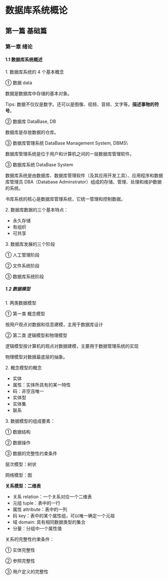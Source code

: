 # 数据库系统概论

## 第一篇 基础篇

### 第一章 绪论

#### 1.1 数据库系统概述

1\. 数据库系统的 4 个基本概念

① 数据 data

数据是数据库中存储的基本对象。

Tips: 数据不仅仅是数字。还可以是图像、视频、音频、文字等。**描述事物的符号**。

② 数据库 DataBase, DB

数据库是存放数据的仓库。

③ 数据库管理系统 DataBase Management System, DBMS\

数据库管理系统是位于用户和计算机之间的一层数据库管理软件。

③ 数据库系统 DataBase System

数据库系统是由数据库、数据库管理软件（及其应用开发工具）、应用程序和数据库管理员 DBA（Database Adminstrator）组成的存储、管理、处理和维护数据的系统。

书库系统的核心是数据库管理系统，它统一管理和控制数据。

2\. 数据库数据的三个基本特点：

- 永久存储
- 有组织
- 可共享

3\. 数据库发展的三个阶段

① 人工管理阶段

② 文件系统阶段

③ 数据库系统阶段

##### 1.2 数据模型

1\. 两类数据模型

① 第一类 概念模型

按用户观点对数据和信息建模，主用于数据库设计

② 第二类 逻辑模型和物理模型

逻辑模型按计算机的观点对数据建模，主要用于数据管理系统的实现

物理模型对数据最底层的抽象。

2\. 概念模型的概念

- 实体
- 属性：实体所具有的某一特性
- 码：非空且唯一  
- 实体型
- 实体集
- 联系

3\. 数据模型的组成要素：

① 数据结构

② 数据操作

③ 数据的完整性约束条件

层次模型：树状

网络模型：图

**关系模型：二维表**

- 关系 relation：一个关系对应一个二维表
- 元组 tuple：表中的一行
- 属性 attribute：表中的一列
- 码 key：表中的某个属性组，可以唯一确定一个元祖
- 域 domain: 具有相同数据类型的集合
- 分量：分组中一个属性值

关系的完整性约束条件：

① 实体完整性

② 参照完整性

③ 用户定义的完整性

 